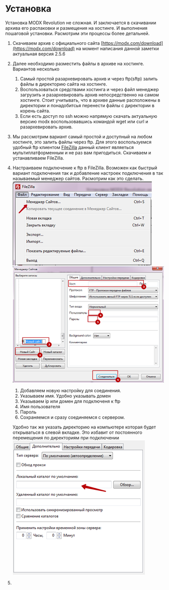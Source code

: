 # Установка

Установка MODX Revolution не сложная. И заключается в скачивании архива его распаковки и размещения на хостинге. И выполнения пошаговой установки. Расмотрим эти процессы более детальней.

1. Скачиваем архив с официального сайта [https://modx.com/download](https://modx.com/download) на момент написания данной заметки актуальная версия 2.5.6
2. Далее необходимо разместить файлы в архиве на хостинге. Вариантов несколько
   1. Самый простой разархевировать архив и через ftp\(sftp\) залить файлы в директорию сайта на хостинге.
   2. Воспользоваться средствами хостинга и через файл менеджер загрузить и разархевировать архив непосредственно на самом хостинге. Стоит учитывать, что в архиве данные расположены в директории и понадобитсья перенести файлы с директории в корень сайта. 
   3. Если есть доступ по ssh можно напрямую скачать актуальную версию modx воспользовавшись командой wget или curl и разархевировать архив.
3. Мы рассмотрим вариант самый простой и доступный на любом хостинге, это залить файлы через ftp. Для этого воспользуемся удобный ftp клиентом  [FileZilla](https://filezilla-project.org/) данный клиент являеться мультиплатформенным и не раз вам пригодиться. Скачиваем и устанавливаем FileZilla.
4. Настраиваем подключение к ftp в FileZilla. Возможен как быстрый вариант подключения так и добавление настроек подключения в так называемый менеджер сайтов. Расмотрим как это сделать.   
   ![](/setup/assets/1.png)  
   ![](/setup/assets/2.png)  
   1. Добавляем новую настройку для соединения.  
   2. Указываем имя. Удобно указывать домен  
   3. Указываем ip или домен для подключеня к ftp  
   4. Имя пользователя  
   5. Пароль  
   6. Сохраняемся и сразу соединяемся с сервером.

   Удобно так же указать директорию на компьютере которая будет открываться в слевой вкладке. Это избавит от постоянного перемещения по директориям при подключении  
   ![](/setup/assets/3.png)

5. 


